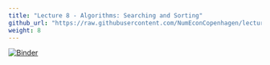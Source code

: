 ```yaml
---
title: "Lecture 8 - Algorithms: Searching and Sorting"
github_url: "https://raw.githubusercontent.com/NumEconCopenhagen/lectures-2019/master/08/Searching_and_sorting.ipynb"
weight: 8
---
```

[![Binder](https://mybinder.org/badge_logo.svg)](https://mybinder.org/v2/gh/NumEconCopenhagen/lectures-2019/master?urlpath=lab/tree/08/Searching_and_sorting.ipynb
)
